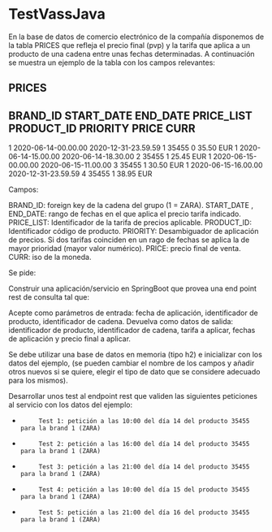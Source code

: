 # TestVassJava

En la base de datos de comercio electrónico de la compañía disponemos de la tabla PRICES que refleja el precio final (pvp) y la tarifa que aplica a un producto de una cadena entre unas fechas determinadas. A continuación se muestra un ejemplo de la tabla con los campos relevantes:
 
PRICES
-------
 
BRAND_ID         START_DATE                                    END_DATE                        PRICE_LIST                   PRODUCT_ID  PRIORITY                 PRICE           CURR
------------------------------------------------------------------------------------------------------------------------------------------------------------------------------------------------------------------------------------------
1         2020-06-14-00.00.00                        2020-12-31-23.59.59                        1                        35455                0                        35.50            EUR
1         2020-06-14-15.00.00                        2020-06-14-18.30.00                        2                        35455                1                        25.45            EUR
1         2020-06-15-00.00.00                        2020-06-15-11.00.00                        3                        35455                1                        30.50            EUR
1         2020-06-15-16.00.00                        2020-12-31-23.59.59                        4                        35455                1                        38.95            EUR
 
Campos: 
 
BRAND_ID: foreign key de la cadena del grupo (1 = ZARA).
START_DATE , END_DATE: rango de fechas en el que aplica el precio tarifa indicado.
PRICE_LIST: Identificador de la tarifa de precios aplicable.
PRODUCT_ID: Identificador código de producto.
PRIORITY: Desambiguador de aplicación de precios. Si dos tarifas coinciden en un rago de fechas se aplica la de mayor prioridad (mayor valor numérico).
PRICE: precio final de venta.
CURR: iso de la moneda.
 
Se pide:
 
Construir una aplicación/servicio en SpringBoot que provea una end point rest de consulta  tal que:
 
Acepte como parámetros de entrada: fecha de aplicación, identificador de producto, identificador de cadena.
Devuelva como datos de salida: identificador de producto, identificador de cadena, tarifa a aplicar, fechas de aplicación y precio final a aplicar.
 
Se debe utilizar una base de datos en memoria (tipo h2) e inicializar con los datos del ejemplo, (se pueden cambiar el nombre de los campos y añadir otros nuevos si se quiere, elegir el tipo de dato que se considere adecuado para los mismos).
              
Desarrollar unos test al endpoint rest que  validen las siguientes peticiones al servicio con los datos del ejemplo:
                                                                                       
-          Test 1: petición a las 10:00 del día 14 del producto 35455   para la brand 1 (ZARA)
-          Test 2: petición a las 16:00 del día 14 del producto 35455   para la brand 1 (ZARA)
-          Test 3: petición a las 21:00 del día 14 del producto 35455   para la brand 1 (ZARA)
-          Test 4: petición a las 10:00 del día 15 del producto 35455   para la brand 1 (ZARA)
-          Test 5: petición a las 21:00 del día 16 del producto 35455   para la brand 1 (ZARA)
